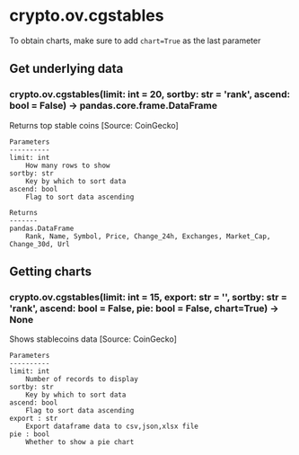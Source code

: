 # crypto.ov.cgstables

To obtain charts, make sure to add `chart=True` as the last parameter

## Get underlying data 
### crypto.ov.cgstables(limit: int = 20, sortby: str = 'rank', ascend: bool = False) -> pandas.core.frame.DataFrame

Returns top stable coins [Source: CoinGecko]

    Parameters
    ----------
    limit: int
        How many rows to show
    sortby: str
        Key by which to sort data
    ascend: bool
        Flag to sort data ascending

    Returns
    -------
    pandas.DataFrame
        Rank, Name, Symbol, Price, Change_24h, Exchanges, Market_Cap, Change_30d, Url

## Getting charts 
### crypto.ov.cgstables(limit: int = 15, export: str = '', sortby: str = 'rank', ascend: bool = False, pie: bool = False, chart=True) -> None

Shows stablecoins data [Source: CoinGecko]

    Parameters
    ----------
    limit: int
        Number of records to display
    sortby: str
        Key by which to sort data
    ascend: bool
        Flag to sort data ascending
    export : str
        Export dataframe data to csv,json,xlsx file
    pie : bool
        Whether to show a pie chart
